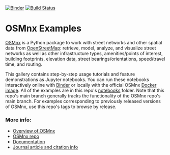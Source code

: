 [![Binder](https://mybinder.org/badge_logo.svg)](https://mybinder.org/v2/gh/gboeing/osmnx-examples/main?urlpath=lab)
[![Build Status](https://github.com/gboeing/osmnx-examples/workflows/tests/badge.svg?branch=main)](https://github.com/gboeing/osmnx-examples/actions?query=workflow%3Atests)

# OSMnx Examples

[OSMnx](https://github.com/gboeing/osmnx) is a Python package to work with street networks and other spatial data from [OpenStreetMap](https://www.openstreetmap.org/copyright/): retrieve, model, analyze, and visualize street networks as well as other infrastructure types, amenities/points of interest, building footprints, elevation data, street bearings/orientations, speed/travel time, and routing.

This gallery contains step-by-step usage tutorials and feature demonstrations as Jupyter notebooks. You can run these notebooks interactively online with [Binder](https://mybinder.org/v2/gh/gboeing/osmnx-examples/main?urlpath=lab) or locally with the official OSMnx [Docker image](https://hub.docker.com/r/gboeing/osmnx). All of the examples are in this repo's [notebooks](notebooks) folder. Note that this repo's main branch generally tracks the functionality of the OSMnx repo's main branch. For examples corresponding to previously released versions of OSMnx, use this repo's tags to browse by release.

### More info:
  - [Overview of OSMnx](https://geoffboeing.com/2016/11/osmnx-python-street-networks/)
  - [OSMnx repo](https://github.com/gboeing/osmnx)
  - [Documentation](https://osmnx.readthedocs.io/)
  - [Journal article and citation info](https://geoffboeing.com/publications/osmnx-complex-street-networks/)
